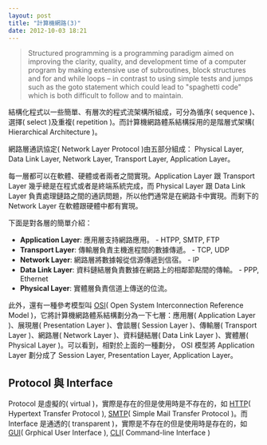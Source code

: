 ```yaml
---
layout: post
title: "計算機網路(3)"
date: 2012-10-03 18:21
---
```

> Structured programming is a programming paradigm aimed on improving the clarity, quality, and development time of a computer program by making extensive use of subroutines, block structures and for and while loops – in contrast to using simple tests and jumps such as the goto statement which could lead to "spaghetti code" which is both difficult to follow and to maintain.

結構化程式以一些簡單、有層次的程式流架構所組成，可分為循序( sequence )、選擇( select )及重複( repetition )。而計算機網路體系結構採用的是階層式架構( Hierarchical Architecture )。

網路層通訊協定( Network Layer Protocol )由五部分組成： Physical Layer, Data Link Layer, Network Layer, Transport Layer, Application Layer。

每一層都可以在軟體、硬體或者兩者之間實現。Application Layer 跟 Transport Layer 幾乎總是在程式或者是終端系統完成，而 Physical Layer 跟 Data Link Layer 負責處理鏈路之間的通訊問題，所以他們通常是在網路卡中實現。而剩下的 Network Layer 在軟體跟硬體中都有實現。

下面是對各層的簡單介紹：

* **Application Layer**: 應用層支持網路應用。 - HTPP, SMTP, FTP
* **Transport Layer**: 傳輸層負責主機進程間的數據傳遞。 - TCP, UDP
* **Network Layer**: 網路層將數據報從信源傳遞到信宿。 - IP
* **Data Link Layer**: 資料鏈結層負責數據在網路上的相鄰節點間的傳輸。 - PPP, Ethernet
* **Physical Layer**: 實體層負責信道上傳送的位流。

此外，還有一種參考模型叫 [OSI](http://en.wikipedia.org/wiki/OSI_model)( Open System Interconnection Reference Model )，它將計算機網路體系結構劃分為一下七層：應用層( Application Layer )、展現層( Presentation Layer )、會談層( Session Layer )、傳輸層( Transport Layer )、網路層( Network Layer )、資料鏈結層( Data Link Layer )、實體層( Physical Layer )。可以看到，相對於上面的一種劃分， OSI 模型將 Application Layer 劃分成了 Session Layer, Presentation Layer, Application Layer。

## Protocol 與 Interface
Protocol 是虛擬的( virtual )，實際是存在的但是使用時是不存在的，如 [HTTP](http://en.wikipedia.org/wiki/Http)( Hypertext Transfer Protocol ), [SMTP](http://en.wikipedia.org/wiki/Smtp)( Simple Mail Transfer Protocol )。而 Interface 是通透的( transparent )，實際是不存在的但是使用時是存在的，如 [GUI](http://en.wikipedia.org/wiki/Graphical_user_interface)( Grphical User Interface ), [CLI](http://en.wikipedia.org/wiki/Command-line_interface)( Command-line Interface )
